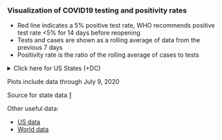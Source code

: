 <h3>Visualization of COVID19 testing and positivity rates</h3>
<ul>
<li>Red line indicates a 5% positive test rate, WHO recommends positive test rate <5% for 14 days before reopening</li>
<li>Tests and cases are shown as a rolling average of data from the previous 7 days</li>
<li>Positivity rate is the ratio of the rolling average of cases to tests</li>
</ul>
<details>
<summary>Click here for US States (+DC)</summary>
<ul>
<li><a href="./imgs/AK.png" target="_blank">AK</a></li>
<li><a href="./imgs/AL.png" target="_blank">AL</a></li>
<li><a href="./imgs/AR.png" target="_blank">AR</a></li>
<li><a href="./imgs/AZ.png" target="_blank">AZ</a></li>
<li><a href="./imgs/CA.png" target="_blank">CA</a></li>
<li><a href="./imgs/CO.png" target="_blank">CO</a></li>
<li><a href="./imgs/CT.png" target="_blank">CT</a></li>
<li><a href="./imgs/DC.png" target="_blank">DC</a></li>
<li><a href="./imgs/DE.png" target="_blank">DE</a></li>
<li><a href="./imgs/FL.png" target="_blank">FL</a></li>
<li><a href="./imgs/GA.png" target="_blank">GA</a></li>
<li><a href="./imgs/HI.png" target="_blank">HI</a></li>
<li><a href="./imgs/IA.png" target="_blank">IA</a></li>
<li><a href="./imgs/ID.png" target="_blank">ID</a></li>
<li><a href="./imgs/IL.png" target="_blank">IL</a></li>
<li><a href="./imgs/IN.png" target="_blank">IN</a></li>
<li><a href="./imgs/KS.png" target="_blank">KS</a></li>
<li><a href="./imgs/KY.png" target="_blank">KY</a></li>
<li><a href="./imgs/LA.png" target="_blank">LA</a></li>
<li><a href="./imgs/MA.png" target="_blank">MA</a></li>
<li><a href="./imgs/MD.png" target="_blank">MD</a></li>
<li><a href="./imgs/ME.png" target="_blank">ME</a></li>
<li><a href="./imgs/MI.png" target="_blank">MI</a></li>
<li><a href="./imgs/MN.png" target="_blank">MN</a></li>
<li><a href="./imgs/MO.png" target="_blank">MO</a></li>
<li><a href="./imgs/MS.png" target="_blank">MS</a></li>
<li><a href="./imgs/MT.png" target="_blank">MT</a></li>
<li><a href="./imgs/NC.png" target="_blank">NC</a></li>
<li><a href="./imgs/ND.png" target="_blank">ND</a></li>
<li><a href="./imgs/NE.png" target="_blank">NE</a></li>
<li><a href="./imgs/NH.png" target="_blank">NH</a></li>
<li><a href="./imgs/NJ.png" target="_blank">NJ</a></li>
<li><a href="./imgs/NM.png" target="_blank">NM</a></li>
<li><a href="./imgs/NV.png" target="_blank">NV</a></li>
<li><a href="./imgs/NY.png" target="_blank">NY</a></li>
<li><a href="./imgs/OH.png" target="_blank">OH</a></li>
<li><a href="./imgs/OK.png" target="_blank">OK</a></li>
<li><a href="./imgs/OR.png" target="_blank">OR</a></li>
<li><a href="./imgs/PA.png" target="_blank">PA</a></li>
<li><a href="./imgs/RI.png" target="_blank">RI</a></li>
<li><a href="./imgs/SC.png" target="_blank">SC</a></li>
<li><a href="./imgs/SD.png" target="_blank">SD</a></li>
<li><a href="./imgs/TN.png" target="_blank">TN</a></li>
<li><a href="./imgs/TX.png" target="_blank">TX</a></li>
<li><a href="./imgs/UT.png" target="_blank">UT</a></li>
<li><a href="./imgs/VA.png" target="_blank">VA</a></li>
<li><a href="./imgs/VT.png" target="_blank">VT</a></li>
<li><a href="./imgs/WA.png" target="_blank">WA</a></li>
<li><a href="./imgs/WI.png" target="_blank">WI</a></li>
<li><a href="./imgs/WV.png" target="_blank">WV</a></li>
<li><a href="./imgs/WY.png" target="_blank">WY</a></li>
</ul>
</details>

Plots include data through July 9, 2020

Source for state data <a href="https://covidtracking.com/api/v1/states/daily.csv" target="_blank">1</a>

Other useful data:
<ul>
<li><a href="https://covidtracking.com/api/v1/us/daily.csv" target="_blank">US data</a></li>
<li><a href="https://covid.ourworldindata.org/data/owid-covid-data.csv" target="_blank">World data</a></li>
</ul>
